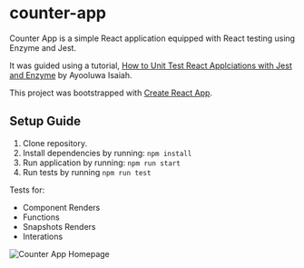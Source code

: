 # counter-app

Counter App is a simple React application equipped with React testing using Enzyme and Jest. 

It was guided using a tutorial, [How to Unit Test React Applciations with Jest and Enzyme](https://pusher.com/tutorials/react-jest-enzyme) by Ayooluwa Isaiah.

This project was bootstrapped with [Create React App](https://github.com/facebook/create-react-app).

## Setup Guide
1. Clone repository.
2. Install dependencies by running: `npm install`
3. Run application by running: `npm run start`
4. Run tests by running `npm run test`

Tests for: 
- Component Renders
- Functions
- Snapshots Renders
- Interations

![Counter App Homepage](https://i.pinimg.com/originals/aa/32/c1/aa32c11cbd35e7687aa6eb234a0f4885.jpg)